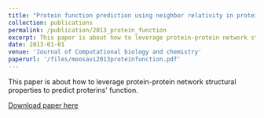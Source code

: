 ```yaml
---
title: "Protein function prediction using neighbor relativity in protein–protein interaction network"
collection: publications
permalink: /publication/2013_protein_function
excerpt: This paper is about how to leverage protein-protein network structural properties to predict proterins function.'
date: 2013-01-01
venue: 'Journal of Computational biology and chemistry'
paperurl: '/files/moosavi2013proteinfunction.pdf'
---
```

This paper is about how to leverage protein-protein network structural properties to predict proterins' function. 

[Download paper here](https://github.com/sobhan-moosavi/sobhan-moosavi.github.io/blob/master/files/moosavi2013proteinfunction.pdf)

